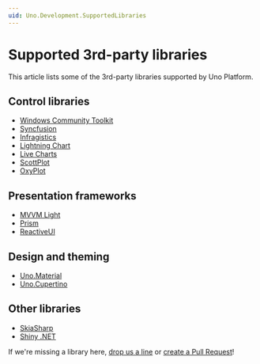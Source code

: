 ```yaml
---
uid: Uno.Development.SupportedLibraries
---
```


# Supported 3rd-party libraries

This article lists some of the 3rd-party libraries supported by Uno Platform.

## Control libraries

* [Windows Community Toolkit](uno-community-toolkit.md)
* [Syncfusion](https://github.com/syncfusion/Uno.SfChart)
* [Infragistics](https://www.infragistics.com/products/uno-platform)
* [Lightning Chart](https://platform.uno/blog/lightningchart-introduces-uno-platform-support/)
* [Live Charts](https://platform.uno/blog/livecharts-announces-support-for-uno-platform/)
* [ScottPlot](https://scottplot.net/quickstart/unoplatform/)
* [OxyPlot](https://github.com/HavenDV/H.OxyPlot)

## Presentation frameworks

* [MVVM Light](https://github.com/unoplatform/uno.mvvmlight)
* [Prism](https://prismlibrary.com/)
* [ReactiveUI](https://www.reactiveui.net/)

## Design and theming

* [Uno.Material](external/uno.themes/doc/material-getting-started.md)
* [Uno.Cupertino](external/uno.themes/doc/cupertino-getting-started.md)

## Other libraries

* [SkiaSharp](https://www.nuget.org/packages/SkiaSharp.Views.Uno)
* [Shiny .NET](https://shinylib.net/mediator/extensions/unoplatform/)

If we're missing a library here, [drop us a line](https://github.com/unoplatform/uno/issues/new/choose) or [create a Pull Request](https://github.com/unoplatform/uno/blob/master/doc/articles/supported-libraries.md)!
